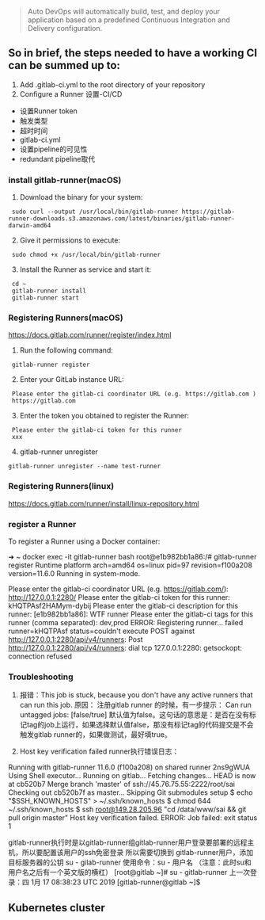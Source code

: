 > Auto DevOps will automatically build, test, and deploy your application based on a predefined Continuous Integration and Delivery configuration.

## So in brief, the steps needed to have a working CI can be summed up to:
1. Add .gitlab-ci.yml to the root directory of your repository
2. Configure a Runner
设置-CI/CD 
* 设置Runner token
* 触发类型
* 超时时间
* gitlab-ci.yml
* 设置pipeline的可见性
* redundant pipeline取代

### install gitlab-runner(macOS)
1. Download the binary for your system:
```
 sudo curl --output /usr/local/bin/gitlab-runner https://gitlab-runner-downloads.s3.amazonaws.com/latest/binaries/gitlab-runner-darwin-amd64
```

2. Give it permissions to execute:
```
 sudo chmod +x /usr/local/bin/gitlab-runner
```

3. Install the Runner as service and start it:
```
 cd ~
 gitlab-runner install
 gitlab-runner start
```

### Registering Runners(macOS)
https://docs.gitlab.com/runner/register/index.html
1. Run the following command:
```
 gitlab-runner register
```
2. Enter your GitLab instance URL:
```
 Please enter the gitlab-ci coordinator URL (e.g. https://gitlab.com )
 https://gitlab.com
```
3. Enter the token you obtained to register the Runner:
```
 Please enter the gitlab-ci token for this runner
 xxx
```
4. gitlab-runner unregister
```
gitlab-runner unregister --name test-runner
```

### Registering Runners(linux)
https://docs.gitlab.com/runner/install/linux-repository.html

### register a Runner
To register a Runner using a Docker container:

➜  ~ docker exec -it gitlab-runner bash
root@e1b982bb1a86:/# gitlab-runner register
Runtime platform                                    arch=amd64 os=linux pid=97 revision=f100a208 version=11.6.0
Running in system-mode.

Please enter the gitlab-ci coordinator URL (e.g. https://gitlab.com/):
http://127.0.0.1:2280/
Please enter the gitlab-ci token for this runner:
kHQTPAsf2HAMym-dybij
Please enter the gitlab-ci description for this runner:
[e1b982bb1a86]: WTF runner
Please enter the gitlab-ci tags for this runner (comma separated):
dev,prod
ERROR: Registering runner... failed                 runner=kHQTPAsf status=couldn't execute POST against http://127.0.0.1:2280/api/v4/runners: Post http://127.0.0.1:2280/api/v4/runners: dial tcp 127.0.0.1:2280: getsockopt: connection refused


### Troubleshooting
1. 报错：This job is stuck, because you don't have any active runners that can run this job.
原因：
注册gitlab runner 的时候，有一步提示：
Can run untagged jobs: [false/true]
默认值为false。这句话的意思是：是否在没有标记tag的job上运行，如果选择默认值false，那没有标记tag的代码提交是不会触发gitlab runner的，如果做测试，最好填true。

2. Host key verification failed
runner执行错误日志：

Running with gitlab-runner 11.6.0 (f100a208)
  on shared runner 2ns9gWUA
Using Shell executor...
Running on gitlab...
Fetching changes...
HEAD is now at cb520b7 Merge branch 'master' of ssh://45.76.75.55:2222/root/sai
Checking out cb520b7f as master...
Skipping Git submodules setup
$ echo "$SSH_KNOWN_HOSTS" > ~/.ssh/known_hosts
$ chmod 644 ~/.ssh/known_hosts
$ ssh root@149.28.205.96 "cd /data/www/sai && git pull origin master"
Host key verification failed.
ERROR: Job failed: exit status 1

gitlab-runner执行时是以gitlab-runner组gitlab-runner用户登录要部署的远程主机，所以要配置该用户的ssh免密登录
所以需要切换到 gitlab-runner用户，添加目标服务器的公钥
su - gilab-runner
使用命令：su - 用户名 （注意：此时su和用户名之后有一个英文版的横杠）
[root@gitlab ~]# su - gitlab-runner
上一次登录：四 1月 17 08:38:23 UTC 2019
[gitlab-runner@gitlab ~]$

## Kubernetes cluster
